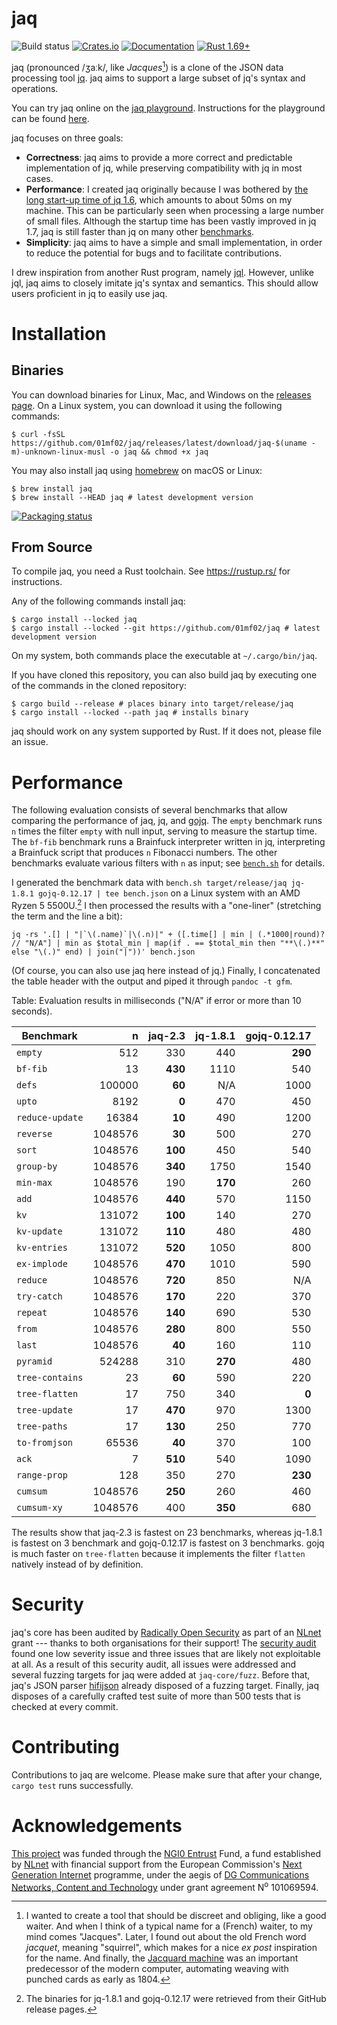 # jaq

![Build status](https://github.com/01mf02/jaq/actions/workflows/check.yml/badge.svg)
[![Crates.io](https://img.shields.io/crates/v/jaq-core.svg)](https://crates.io/crates/jaq-core)
[![Documentation](https://docs.rs/jaq-core/badge.svg)](https://docs.rs/jaq-core)
[![Rust 1.69+](https://img.shields.io/badge/rust-1.69+-orange.svg)](https://www.rust-lang.org)

jaq (pronounced /ʒaːk/, like *Jacques*[^jacques]) is a clone of the JSON data processing tool [jq].
jaq aims to support a large subset of jq's syntax and operations.

You can try jaq online on the [jaq playground](https://gedenkt.at/jaq/).
Instructions for the playground can be found [here](jaq-play/).

jaq focuses on three goals:

* **Correctness**:
  jaq aims to provide a more correct and predictable implementation of jq,
  while preserving compatibility with jq in most cases.
* **Performance**:
  I created jaq originally because I was bothered by
  [the long start-up time of jq 1.6](https://github.com/jqlang/jq/issues/1411),
  which amounts to about 50ms on my machine.
  This can be particularly seen when processing a large number of small files.
  Although the startup time has been vastly improved in jq 1.7,
  jaq is still faster than jq on many other [benchmarks](#performance).
* **Simplicity**:
  jaq aims to have a simple and small implementation, in order to
  reduce the potential for bugs and to
  facilitate contributions.

I drew inspiration from another Rust program, namely [jql].
However, unlike jql, jaq aims to closely imitate jq's syntax and semantics.
This should allow users proficient in jq to easily use jaq.

[jq]: https://jqlang.github.io/jq/
[jql]: https://github.com/yamafaktory/jql

[^jacques]: I wanted to create a tool that should be discreet and obliging, like a good waiter.
  And when I think of a typical name for a (French) waiter, to my mind comes "Jacques".
  Later, I found out about the old French word *jacquet*, meaning "squirrel",
  which makes for a nice *ex post* inspiration for the name.
  And finally, the
  [Jacquard machine](https://en.wikipedia.org/wiki/Jacquard_machine)
  was an important predecessor of the modern computer,
  automating weaving with punched cards as early as 1804.



# Installation


## Binaries

You can download binaries for Linux, Mac, and Windows on the [releases page](https://github.com/01mf02/jaq/releases).
On a Linux system, you can download it using the following commands:

    $ curl -fsSL https://github.com/01mf02/jaq/releases/latest/download/jaq-$(uname -m)-unknown-linux-musl -o jaq && chmod +x jaq

You may also install jaq using [homebrew](https://formulae.brew.sh/formula/jaq) on macOS or Linux:

    $ brew install jaq
    $ brew install --HEAD jaq # latest development version

[![Packaging status](https://repology.org/badge/vertical-allrepos/jaq.svg)](https://repology.org/project/jaq/versions)


## From Source

To compile jaq, you need a Rust toolchain.
See <https://rustup.rs/> for instructions.

Any of the following commands install jaq:

    $ cargo install --locked jaq
    $ cargo install --locked --git https://github.com/01mf02/jaq # latest development version

On my system, both commands place the executable at `~/.cargo/bin/jaq`.

If you have cloned this repository, you can also build jaq by executing one of the commands in the cloned repository:

    $ cargo build --release # places binary into target/release/jaq
    $ cargo install --locked --path jaq # installs binary

jaq should work on any system supported by Rust.
If it does not, please file an issue.



# Performance

The following evaluation consists of several benchmarks that
allow comparing the performance of jaq, jq, and [gojq].
The `empty` benchmark runs `n` times the filter `empty` with null input,
serving to measure the startup time.
The `bf-fib` benchmark runs a Brainfuck interpreter written in jq,
interpreting a Brainfuck script that produces `n` Fibonacci numbers.
The other benchmarks evaluate various filters with `n` as input;
see [`bench.sh`](bench.sh) for details.

I generated the benchmark data with
`bench.sh target/release/jaq jq-1.8.1 gojq-0.12.17 | tee bench.json`
on a Linux system with an AMD Ryzen 5 5500U.[^binaries]
I then processed the results with a "one-liner" (stretching the term and the line a bit):

    jq -rs '.[] | "|`\(.name)`|\(.n)|" + ([.time[] | min | (.*1000|round)? // "N/A"] | min as $total_min | map(if . == $total_min then "**\(.)**" else "\(.)" end) | join("|"))' bench.json

(Of course, you can also use jaq here instead of jq.)
Finally, I concatenated the table header with the output and piped it through `pandoc -t gfm`.

[^binaries]: The binaries for jq-1.8.1 and gojq-0.12.17 were retrieved from their GitHub release pages.

Table: Evaluation results in milliseconds ("N/A" if error or more than 10 seconds).

| Benchmark       |       n | jaq-2.3 | jq-1.8.1 | gojq-0.12.17 |
|-----------------|--------:|--------:|---------:|-------------:|
| `empty`         |     512 |     330 |      440 |      **290** |
| `bf-fib`        |      13 | **430** |     1110 |          540 |
| `defs`          |  100000 |  **60** |      N/A |         1000 |
| `upto`          |    8192 |   **0** |      470 |          450 |
| `reduce-update` |   16384 |  **10** |      490 |         1200 |
| `reverse`       | 1048576 |  **30** |      500 |          270 |
| `sort`          | 1048576 | **100** |      450 |          540 |
| `group-by`      | 1048576 | **340** |     1750 |         1540 |
| `min-max`       | 1048576 |     190 |  **170** |          260 |
| `add`           | 1048576 | **440** |      570 |         1150 |
| `kv`            |  131072 | **100** |      140 |          270 |
| `kv-update`     |  131072 | **110** |      480 |          480 |
| `kv-entries`    |  131072 | **520** |     1050 |          800 |
| `ex-implode`    | 1048576 | **470** |     1010 |          590 |
| `reduce`        | 1048576 | **720** |      850 |          N/A |
| `try-catch`     | 1048576 | **170** |      220 |          370 |
| `repeat`        | 1048576 | **140** |      690 |          530 |
| `from`          | 1048576 | **280** |      800 |          550 |
| `last`          | 1048576 |  **40** |      160 |          110 |
| `pyramid`       |  524288 |     310 |  **270** |          480 |
| `tree-contains` |      23 |  **60** |      590 |          220 |
| `tree-flatten`  |      17 |     750 |      340 |        **0** |
| `tree-update`   |      17 | **470** |      970 |         1300 |
| `tree-paths`    |      17 | **130** |      250 |          770 |
| `to-fromjson`   |   65536 |  **40** |      370 |          100 |
| `ack`           |       7 | **510** |      540 |         1090 |
| `range-prop`    |     128 |     350 |      270 |      **230** |
| `cumsum`        | 1048576 | **250** |      260 |          460 |
| `cumsum-xy`     | 1048576 |     400 |  **350** |          680 |

The results show that
jaq-2.3 is fastest on 23 benchmarks, whereas
jq-1.8.1 is fastest on 3 benchmark and
gojq-0.12.17 is fastest on 3 benchmarks.
gojq is much faster on `tree-flatten` because it implements the filter `flatten` natively instead of by definition.

[gojq]: https://github.com/itchyny/gojq


# Security

jaq's core has been audited by
[Radically Open Security](https://www.radicallyopensecurity.com/)
as part of an [NLnet](https://nlnet.nl/) grant ---
thanks to both organisations for their support!
The [security audit](https://github.com/01mf02/jaq/releases/download/v2.2.0/jaq.penetration.test.report.2025.1.0.pdf) found
one low severity issue and three issues that are likely not exploitable at all.
As a result of this security audit, all issues were addressed and
several fuzzing targets for jaq were added at `jaq-core/fuzz`.
Before that, jaq's JSON parser [hifijson](https://github.com/01mf02/hifijson/)
already disposed of a fuzzing target.
Finally, jaq disposes of a carefully crafted test suite of more than 500 tests
that is checked at every commit.



# Contributing

Contributions to jaq are welcome.
Please make sure that after your change, `cargo test` runs successfully.



# Acknowledgements

[This project](https://nlnet.nl/project/jaq/) was funded through the
<a href="https://nlnet.nl/entrust">NGI0 Entrust</a> Fund, a fund established by
<a href="https://nlnet.nl">NLnet</a> with financial support from the
European Commission's <a href="https://ngi.eu">Next Generation Internet</a>
programme, under the aegis of <a href="https://commission.europa.eu/about-european-commission/departments-and-executive-agencies/communications-networks-content-and-technology_en">DG Communications Networks, Content and Technology</a> under grant agreement N<sup>o</sup> 101069594.

